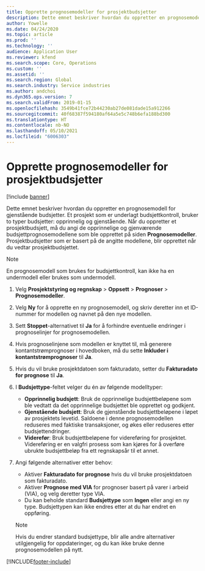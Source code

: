 ```yaml
---
title: Opprette prognosemodeller for prosjektbudsjetter
description: Dette emnet beskriver hvordan du oppretter en prognosemodell for gjenstående budsjetter.
author: Yowelle
ms.date: 04/24/2020
ms.topic: article
ms.prod: ''
ms.technology: ''
audience: Application User
ms.reviewer: kfend
ms.search.scope: Core, Operations
ms.custom: ''
ms.assetid: ''
ms.search.region: Global
ms.search.industry: Service industries
ms.author: andchoi
ms.dyn365.ops.version: 7
ms.search.validFrom: 2019-01-15
ms.openlocfilehash: 3549b41fce72b44230ab27de081dade15a912266
ms.sourcegitcommit: 40f68387f594180af64a5e5c748b6efa188bd300
ms.translationtype: HT
ms.contentlocale: nb-NO
ms.lasthandoff: 05/10/2021
ms.locfileid: "6006303"
---
```

# <a name="create-forecast-models-for-project-budgets"></a>Opprette prognosemodeller for prosjektbudsjetter 

[!include [banner](../includes/banner.md)]

Dette emnet beskriver hvordan du oppretter en prognosemodell for gjenstående budsjetter. Et prosjekt som er underlagt budsjettkontroll, bruker to typer budsjetter: opprinnelig og gjenstående. Når du oppretter et prosjektbudsjett, må du angi de opprinnelige og gjenværende budsjettprognosemodellene som ble opprettet på siden **Prognosemodeller**. Prosjektbudsjetter som er basert på de angitte modellene, blir opprettet når du vedtar prosjektbudsjettet.

> [!NOTE]
> En prognosemodell som brukes for budsjettkontroll, kan ikke ha en undermodell eller brukes som undermodell.

1. Velg **Prosjektstyring og regnskap** > **Oppsett** > **Prognoser**  > **Prognosemodeller**.
2. Velg **Ny** for å opprette en ny prognosemodell, og skriv deretter inn et ID-nummer for modellen og navnet på den nye modellen. 
3. Sett **Stoppet**-alternativet til **Ja** for å forhindre eventuelle endringer i prognoselinjer for prognosemodellen. 
4. Hvis prognoselinjene som modellen er knyttet til, må generere kontantstrømprognoser i hovedboken, må du sette **Inkluder i kontantstrømprognoser** til **Ja**. 
5. Hvis du vil bruke prosjektdatoen som fakturadato, setter du **Fakturadato for prognose** til **Ja**. 
6. I **Budsjettype**-feltet velger du én av følgende modelltyper:

   - **Opprinnelig budsjett**: Bruk de opprinnelige budsjettbeløpene som ble vedtatt da det opprinnelige budsjettet ble opprettet og godkjent.
   - **Gjenstående budsjett**: Bruk de gjenstående budsjettbeløpene i løpet av prosjektets levetid. Saldoene i denne prognosemodellen reduseres med faktiske transaksjoner, og økes eller reduseres etter budsjettendringer.
   - **Viderefør**: Bruk budsjettbeløpene for videreføring for prosjektet. Videreføring er en valgfri prosess som kan kjøres for å overføre ubrukte budsjettbeløp fra ett regnskapsår til et annet.

7. Angi følgende alternativer etter behov:

   - Aktiver **Fakturadato for prognose** hvis du vil bruke prosjektdatoen som fakturadato.
   - Aktiver **Prognose med VIA** for prognoser basert på varer i arbeid (VIA), og velg deretter type VIA. 
   - Du kan beholde standard **Budsjettype** som **Ingen** eller angi en ny type. Budsjettypen kan ikke endres etter at du har endret en oppføring.     
    > [!NOTE]
    > Hvis du endrer standard budsjettype, blir alle andre alternativer utilgjengelig for oppdateringer, og du kan ikke bruke denne prognosemodellen på nytt. 
   


 



[!INCLUDE[footer-include](../includes/footer-banner.md)]